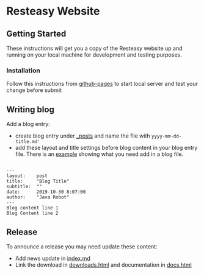 # Resteasy Website

## Getting Started

These instructions will get you a copy of the Resteasy website up and running on your local machine for development and testing purposes.

### Installation

Follow this instructions from [github-pages](https://help.github.com/en/github/working-with-github-pages/testing-your-github-pages-site-locally-with-jekyll)
to start local server and test your change before submit

## Writing blog

Add a blog entry:
- create blog entry under [_posts](https://github.com/jimma/resteasy-website/tree/master/_posts)
  and name the file with `yyyy-mm-dd-title.md'`
- add these layout and title settings before blog content in your blog entry file. There is an [example](https://github.com/jimma/resteasy-website/blob/master/_posts/2019-10-08-looking-to-the-future.md) showing what you need add in a blog file.
```

---
layout:    post
title:     "Blog Title"
subtitle:  ""
date:      2019-10-30 8:07:00
author:    "Java Robot"
---
Blog content line 1
Blog Content line 2
```
## Release

To announce a release you may need update these content:

- Add news update in [index.md](https://github.com/jimma/resteasy-website/blob/master/index.md)
- Link the download in [downloads.html](https://github.com/jimma/resteasy-website/blob/master/downloads.html) and documentation in [docs.html](https://github.com/jimma/resteasy-website/blob/master/docs.html)




